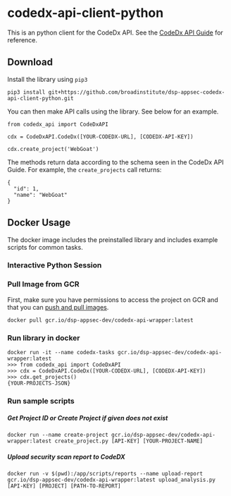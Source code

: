 # codedx-api-client-python

This is an python client for the CodeDx API. See the [CodeDx API Guide](https://codedx.com/Documentation/APIGuide.html) for reference. 

## Download

Install the library using `pip3`

```
pip3 install git+https://github.com/broadinstitute/dsp-appsec-codedx-api-client-python.git
```

You can then make API calls using the library. See below for an example.

```
from codedx_api import CodeDxAPI

cdx = CodeDxAPI.CodeDx([YOUR-CODEDX-URL], [CODEDX-API-KEY])

cdx.create_project('WebGoat')
```

The methods return data according to the schema seen in the CodeDx API Guide. For example, the `create_projects` call returns:
```
{
  "id": 1,
  "name": "WebGoat"
}
```

## Docker Usage

The docker image includes the preinstalled library and includes example scripts for common tasks. 

### Interactive Python Session


### Pull Image from GCR

First, make sure you have permissions to access the project on GCR and that you can [push and pull images](https://cloud.google.com/container-registry/docs/pushing-and-pulling).

`docker pull gcr.io/dsp-appsec-dev/codedx-api-wrapper:latest`

### Run library in docker

```
docker run -it --name codedx-tasks gcr.io/dsp-appsec-dev/codedx-api-wrapper:latest
>>> from codedx_api import CodeDxAPI
>>> cdx = CodeDxAPI.CodeDx([YOUR-CODEDX-URL], [CODEDX-API-KEY])
>>> cdx.get_projects()
{YOUR-PROJECTS-JSON}
```

### Run sample scripts

##### Get Project ID or Create Project if given does not exist

`docker run --name create-project gcr.io/dsp-appsec-dev/codedx-api-wrapper:latest create_project.py [API-KEY] [YOUR-PROJECT-NAME]`

##### Upload security scan report to CodeDX

`docker run -v $(pwd):/app/scripts/reports --name upload-report gcr.io/dsp-appsec-dev/codedx-api-wrapper:latest upload_analysis.py [API-KEY] [PROJECT] [PATH-TO-REPORT]`
